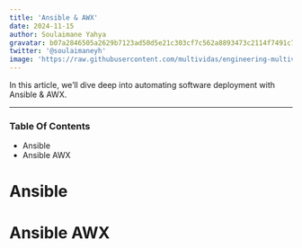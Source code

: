 ```yaml
---
title: 'Ansible & AWX'
date: 2024-11-15
author: Soulaimane Yahya
gravatar: b07a2846505a2629b7123ad50d5e21c303cf7c562a8893473c2114f7491c7796
twitter: '@soulaimaneyh'
image: 'https://raw.githubusercontent.com/multividas/engineering-multividas/main/thumbnails/ansible-playbook.jpg'
---
```


In this article, we’ll dive deep into automating software deployment with Ansible & AWX.

---

### Table Of Contents

- Ansible
- Ansible AWX

# Ansible

# Ansible AWX
